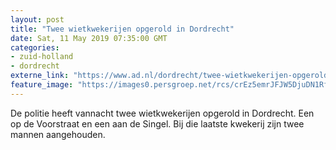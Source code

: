 ```yaml
---
layout: post
title: "Twee wietkwekerijen opgerold in Dordrecht"
date: Sat, 11 May 2019 07:35:00 GMT
categories: 
- zuid-holland 
- dordrecht 
externe_link: "https://www.ad.nl/dordrecht/twee-wietkwekerijen-opgerold-in-dordrecht~ab8f67de/"
feature_image: "https://images0.persgroep.net/rcs/crEz5emrJFJW5DjuDN1RfgOY5AM/diocontent/147940409/_fitwidth/400/?appId=21791a8992982cd8da851550a453bd7f&quality=0.7"
---
```


De politie heeft vannacht twee wietkwekerijen opgerold in Dordrecht. Een op de Voorstraat en een aan de Singel. Bij die laatste kwekerij zijn twee mannen aangehouden.
